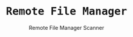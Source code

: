 <div align="center">
  <samp><h1>Remote File Manager</h1></samp>
  <p>
  Remote File Manager Scanner
  </p>
</div>
